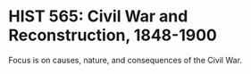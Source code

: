 # HIST 565: Civil War and Reconstruction, 1848-1900

Focus is on causes, nature, and consequences of the Civil War.